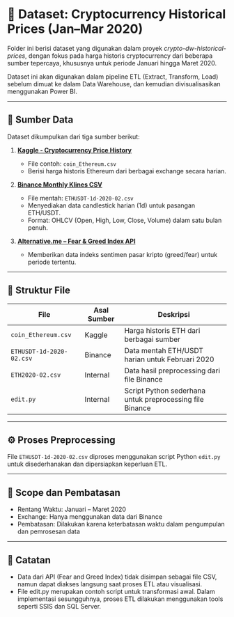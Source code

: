 # 📁 Dataset: Cryptocurrency Historical Prices (Jan–Mar 2020)

Folder ini berisi dataset yang digunakan dalam proyek *crypto-dw-historical-prices*, dengan fokus pada harga historis cryptocurrency dari beberapa sumber tepercaya, khususnya untuk periode Januari hingga Maret 2020.

Dataset ini akan digunakan dalam pipeline ETL (Extract, Transform, Load) sebelum dimuat ke dalam Data Warehouse, dan kemudian divisualisasikan menggunakan Power BI.

---

## 🔗 Sumber Data

Dataset dikumpulkan dari tiga sumber berikut:

1. **[Kaggle - Cryptocurrency Price History](https://www.kaggle.com/datasets/sudalairajkumar/cryptocurrencypricehistory)**  
   - File contoh: `coin_Ethereum.csv`  
   - Berisi harga historis Ethereum dari berbagai exchange secara harian.

2. **[Binance Monthly Klines CSV](https://data.binance.vision/?prefix=data/spot/monthly/klines/)**  
   - File mentah: `ETHUSDT-1d-2020-02.csv`  
   - Menyediakan data candlestick harian (1d) untuk pasangan ETH/USDT.  
   - Format: OHLCV (Open, High, Low, Close, Volume) dalam satu bulan penuh.

3. **[Alternative.me – Fear & Greed Index API](https://api.alternative.me/fng/?limit=0)**  
   - Memberikan data indeks sentimen pasar kripto (greed/fear) untuk periode tertentu.

---

## 📁 Struktur File

| File                     | Asal Sumber | Deskripsi                                                                 |
|--------------------------|-------------|---------------------------------------------------------------------------|
| `coin_Ethereum.csv`      | Kaggle      | Harga historis ETH dari berbagai sumber                                   |
| `ETHUSDT-1d-2020-02.csv` | Binance     | Data mentah ETH/USDT harian untuk Februari 2020                           |
| `ETH2020-02.csv`         | Internal    | Data hasil preprocessing dari file Binance                                |
| `edit.py`                | Internal    | Script Python sederhana untuk preprocessing file Binance                  |

---

## ⚙️ Proses Preprocessing

File `ETHUSDT-1d-2020-02.csv` diproses menggunakan script Python `edit.py` untuk disederhanakan dan dipersiapkan keperluan ETL.

---

## 📅 Scope dan Pembatasan

- Rentang Waktu: Januari – Maret 2020
- Exchange: Hanya menggunakan data dari Binance
- Pembatasan: Dilakukan karena keterbatasan waktu dalam pengumpulan dan pemrosesan data

---

## 🧠 Catatan

- Data dari API (Fear and Greed Index) tidak disimpan sebagai file CSV, namun dapat diakses langsung saat proses ETL atau visualisasi.
- File edit.py merupakan contoh script untuk transformasi awal. Dalam implementasi sesungguhnya, proses ETL dilakukan menggunakan tools seperti SSIS dan SQL Server.